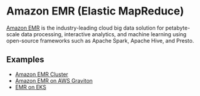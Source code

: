 # Amazon EMR (Elastic MapReduce)
[Amazon EMR](https://aws.amazon.com/emr/) is the industry-leading cloud big data solution for petabyte-scale data processing, interactive analytics, and machine learning using open-source frameworks such as Apache Spark, Apache Hive, and Presto.

## Examples
- [Amazon EMR Cluster](https://github.com/Young-ook/terraform-aws-emr/tree/main/examples/emr)
- [Amazon EMR on AWS Graviton](https://github.com/Young-ook/terraform-aws-emr/tree/main/examples/arm64)
- [EMR on EKS](https://github.com/Young-ook/terraform-aws-emr/tree/main/examples/emr-on-eks)

